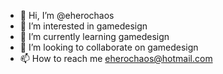 - 👋 Hi, I’m @eherochaos
- 👀 I’m interested in gamedesign
- 🌱 I’m currently learning gamedesign
- 💞️ I’m looking to collaborate on gamedesign
- 📫 How to reach me eherochaos@hotmail.com

<!---
eherochaos/eherochaos is a ✨ special ✨ repository because its `README.md` (this file) appears on your GitHub profile.
You can click the Preview link to take a look at your changes.
--->

